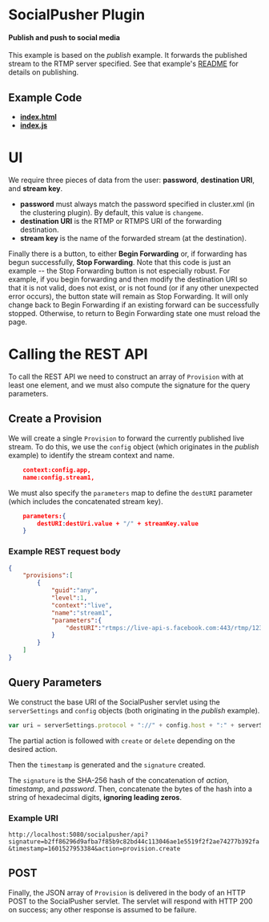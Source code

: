 # SocialPusher Plugin
#### Publish and push to social media
This example is based on the *publish* example. It forwards the published stream to the RTMP server specified. See that example's [README](../publish/README.md) for details on publishing.

## Example Code
- **[index.html](index.html)**
- **[index.js](index.js)**

# UI
We require three pieces of data from the user: **password**, **destination URI**, and **stream key**.

* **password** must always match the password specified in cluster.xml (in the clustering plugin). By default, this value is `changeme`.
* **destination URI** is the RTMP or RTMPS URI of the forwarding destination.
* **stream key** is the name of the forwarded stream (at the destination).

Finally there is a button, to either **Begin Forwarding** or, if forwarding has begun successfully, **Stop Forwarding**. Note that this code is just an example -- the Stop Forwarding button is not especially robust. For example, if you begin forwarding and then modify the destination URI so that it is not valid, does not exist, or is not found (or if any other unexpected error occurs), the button state will remain as Stop Forwarding. It will only change back to Begin Forwarding if an existing forward can be successfully stopped. Otherwise, to return to Begin Forwarding state one must reload the page.

# Calling the REST API
To call the REST API we need to construct an array of `Provision` with at least one element, and we must also compute the signature for the query parameters.

## Create a Provision
We will create a single `Provision` to forward the currently published live stream. To do 
this, we use the `config` object (which originates in the *publish* example) to identify the stream context and name.
```json
	context:config.app,
	name:config.stream1,
```

We must also specify the `parameters` map to define the `destURI` parameter (which includes the concatenated stream key).
```json
	parameters:{
		destURI:destUri.value + "/" + streamKey.value
	}
```

### Example REST request body
```json
{
    "provisions":[
        {
            "guid":"any",
            "level":1,
            "context":"live",
            "name":"stream1",
            "parameters":{
                "destURI":"rtmps://live-api-s.facebook.com:443/rtmp/1234exampleStreamKey"
            }
        }
    ]
}
```

## Query Parameters
We construct the base URI of the SocialPusher servlet using the `serverSettings` and `config` objects (both originating in the *publish* example).
```javascript
var uri = serverSettings.protocol + "://" + config.host + ":" + serverSettings.httpport + "/socialpusher/api?action=provision.";
```

The partial action is followed with `create` or `delete` depending on the desired action.

Then the `timestamp` is generated and the `signature` created.

The `signature` is the SHA-256 hash of the concatenation of *action*, *timestamp*, and *password*. Then, concatenate the bytes of the hash into a string of hexadecimal digits, **ignoring leading zeros**.

### Example URI
```http://localhost:5080/socialpusher/api?signature=b2ff86296d9afba7f85b9c82bd44c113046ae1e5519f2f2ae74277b392fa&timestamp=1601527953384&action=provision.create```

## POST
Finally, the JSON array of `Provision` is delivered in the body of an HTTP POST to the SocialPusher servlet. The servlet will respond with HTTP 200 on success; any other response is assumed to be failure. 
